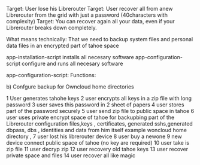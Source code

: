 Target: User lose his Librerouter
Target: User recover all from anew Librerouter from the grid with just a password (40characters with complexity)
Target: You can recover again all your data, even if your Librerouter breaks down completely.

What means technically: That we need to backup system files and personal data files in an encrypted part of tahoe space



app-installation-script installs all necesary software
app-configuration-script configure and runs all necesary software

app-configuration-script: Functions:

b) Confgure backup for Owncloud home directories

1 User generates tahohe keys
2 user encrypts all keys in a zip file with long password
3 user saves this password in 2 sheet of papers
4 user stores part of the password securely
5 user send zip file to public space in tahoe
6 user uses private encrypt space of tahoe for backupbing part of the Librerouter configuration files,keys , certificates, generated sshs,generated dbpass, dbs , identities and data from him itself example woncloud home directory ,
7 user lost his librerouter device
8 user buy a newone
9 new device connect public space of tahoe (no key are required)
10 user take is zip file
11 user decryp zip
12 user recovery old tahoe keys
13 user recover private space and files
14 user recover all like magic
